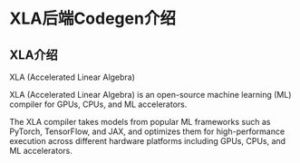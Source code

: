 # XLA后端Codegen介绍
## XLA介绍
XLA (Accelerated Linear Algebra)

XLA (Accelerated Linear Algebra) is an open-source machine learning (ML) compiler for GPUs, CPUs, and ML accelerators.

The XLA compiler takes models from popular ML frameworks such as PyTorch, TensorFlow, and JAX, and optimizes them for high-performance execution across different hardware platforms including GPUs, CPUs, and ML accelerators.
